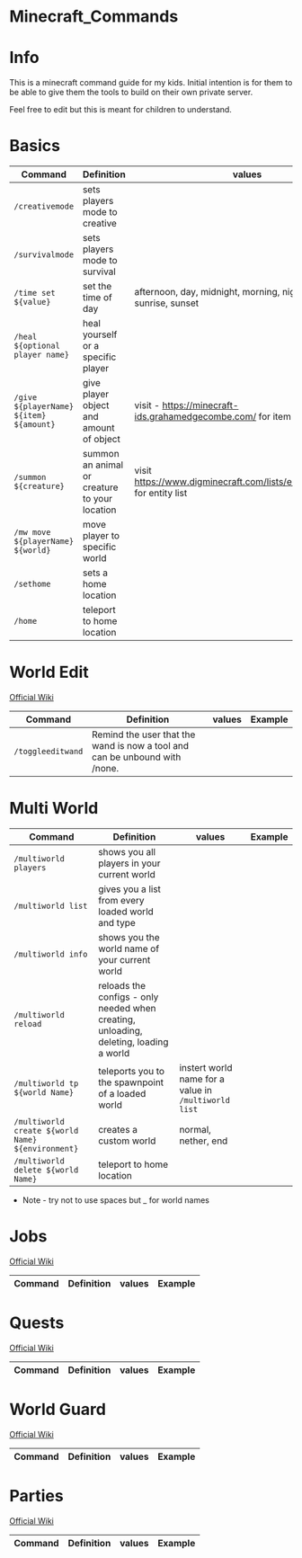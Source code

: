 # Minecraft_Commands


# Info


This is a minecraft command guide for my kids. Initial intention is for them to be able to give them the tools to build on their own private server.

Feel free to edit but this is meant for children to understand.


# Basics


Command  | Definition  | values |Example
--|---|---|--
`/creativemode`  | sets players mode to creative  |  |
`/survivalmode`  | sets players mode to survival  |  |
`/time set ${value}` | set the time of day  | afternoon, day, midnight, morning, night, noon, sunrise, sunset |   `/time set morning` |   
`/heal ${optional player name}`  | heal yourself or a specific player  |  
`/give ${playerName} ${item} ${amount}` | give player object and amount of object |visit - https://minecraft-ids.grahamedgecombe.com/ for item names | `/give JohnDoe diamond_axe 1`|
`/summon ${creature}` | summon an animal or creature to your location | visit https://www.digminecraft.com/lists/entity_list_pc.php for entity list | `/summon cat` |
`/mw move ${playerName} ${world}` | move player to specific world | | `/mw move JohnDoe Mania`|
`/sethome`  | sets a home location  |   |   |   |
`/home` |  teleport to home location |   |   |   |   |


# World Edit

[Official Wiki](https://worldedit.enginehub.org/en/latest/commands/)

Command  | Definition  | values |Example
--|---|---|--
`/toggleeditwand`  | Remind the user that the wand is now a tool and can be unbound with /none.  |  |



# Multi World

Command  | Definition  | values |Example
--|---|---|--
`/multiworld players` |  shows you all players in your current world |   |   |   |   |
`/multiworld list` |  gives you a list from every loaded world and type |   |   |   |   |
`/multiworld info` |  shows you the world name of your current world |   |   |   |   |
`/multiworld reload` |  reloads the configs - only needed when creating, unloading, deleting, loading a world |   |   |   |   |
`/multiworld tp ${world Name}` |  teleports you to the spawnpoint of a loaded world | instert world name for a value in `/multiworld list`  |   |   |  `/multiworld tp World` |
`/multiworld create ${world Name} ${environment}` |  creates a custom world  |  normal, nether, end |   |   |  `/multiworld create New_World normal` |
`/multiworld delete ${world Name}` |  teleport to home location |   |   |   |  `/multiworld delete New_World` |


* Note - try not to use spaces but _ for world names



# Jobs

[Official Wiki](https://www.spigotmc.org/resources/jobs-reborn.4216/)

Command  | Definition  | values |Example
--|---|---|--


# Quests

[Official Wiki](https://github.com/PikaMug/Quests/wiki)

Command  | Definition  | values |Example
--|---|---|--



# World Guard

[Official Wiki](https://worldguard.enginehub.org/en/latest/)

Command  | Definition  | values |Example
--|---|---|--



# Parties

[Official Wiki](https://alessiodp.com/docs/parties/commands)

Command  | Definition  | values |Example
--|---|---|--
